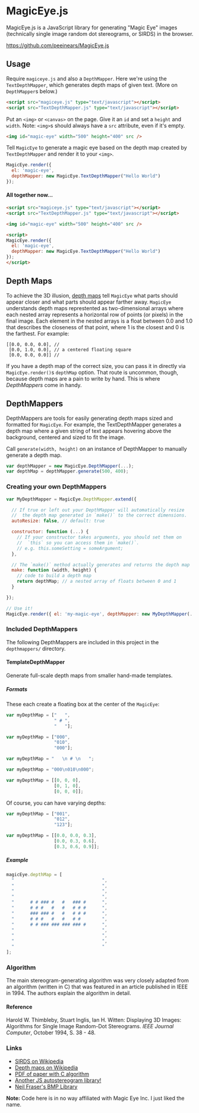 MagicEye.js
===========

MagicEye.js is a JavaScript library for generating "Magic Eye" images (technically single image random dot stereograms, or SIRDS) in the browser.

https://github.com/peeinears/MagicEye.js
  
## Usage

Require `magiceye.js` and also a `DepthMapper`. Here we're using the `TextDepthMapper`, which generates depth maps of given text. (More on `DepthMapper`s below.)

```html
<script src="magiceye.js" type="text/javascript"></script>
<script src="TextDepthMapper.js" type="text/javascript"></script>
```

Put an `<img>` or `<canvas>` on the page. Give it an `id` and set a `height` and `width`. Note: `<img>`s should always have a `src` attribute, even if it's empty.

```html
<img id="magic-eye" width="500" height="400" src />
```

Tell `MagicEye` to generate a magic eye based on the depth map created by `TextDepthMapper` and render it to your `<img>`.

```javascript
MagicEye.render({
  el: 'magic-eye',
  depthMapper: new MagicEye.TextDepthMapper("Hello World")
});
```

#### All together now...

```html
<script src="magiceye.js" type="text/javascript"></script>
<script src="TextDepthMapper.js" type="text/javascript"></script>

<img id="magic-eye" width="500" height="400" src />

<script>
MagicEye.render({
  el: 'magic-eye',
  depthMapper: new MagicEye.TextDepthMapper("Hello World")
});
</script>
```

## Depth Maps

To achieve the 3D illusion, [depth maps](http://en.wikipedia.org/wiki/Depth_map) tell `MagicEye` what parts should appear closer and what parts should appear farther away. `MagicEye` understands depth maps represtented as two-dimensional arrays where each nested array represents a horizontal row of points (or pixels) in the final image. Each element in the nested arrays is a float between 0.0 and 1.0 that describes the closeness of that point, where 1 is the closest and 0 is the farthest. For example:

    [[0.0, 0.0, 0.0], //
     [0.0, 1.0, 0.0], // a centered floating square
     [0.0, 0.0, 0.0]] //
     
If you have a depth map of the correct size, you can pass it in directly via `MagicEye.render()`s `depthMap` option. That route is uncommon, though, because depth maps are a pain to write by hand. This is where _DepthMappers_ come in handy.

## DepthMappers

DepthMappers are tools for easily generating depth maps sized and formatted for `MagicEye`. For example, the TextDepthMapper generates a depth map where a given string of text appears hovering above the background, centered and sized to fit the image.

Call `generate(width, height)` on an instance of DepthMapper to manually generate a depth map.

```javascript
var depthMapper = new MagicEye.DepthMapper(...);
var depthMap = depthMapper.generate(500, 400);
```

### Creating your own DepthMappers

```javascript
var MyDepthMapper = MagicEye.DepthMapper.extend({

  // If true or left out your DepthMapper will automatically resize
  //  the depth map generated in `make()` to the correct dimensions.
  autoResize: false, // default: true

  constructor: function (...) {
    // If your constructor takes arguments, you should set them on
    //  `this` so you can access them in `make()`.
    // e.g. this.someSetting = someArgument;
  },

  // The `make()` method actually generates and returns the depth map
  make: function (width, height) {
    // code to build a depth map
    return depthMap; // a nested array of floats between 0 and 1
  }

});

// Use it!
MagicEye.render({ el: 'my-magic-eye', depthMapper: new MyDepthMapper(...) });
```

### Included DepthMappers

The following DepthMappers are included in this project in the `depthmappers/` directory.

#### TemplateDepthMapper

Generate full-scale depth maps from smaller hand-made templates.

##### Formats

These each create a floating box at the center of the `MagicEye`:

```javascript
var myDepthMap = ["   ",
                  " # ",
                  "   "];

var myDepthMap = ["000",
                  "010",
                  "000"];

var myDepthMap = "   \n # \n   ";

var myDepthMap = "000\n010\n000";

var myDepthMap = [[0, 0, 0],
                  [0, 1, 0],
                  [0, 0, 0]];
```

Of course, you can have varying depths:

```javascript
var myDepthMap = ["001",
                  "012",
                  "123"];

var myDepthMap = [[0.0, 0.0, 0.3],
                  [0.0, 0.3, 0.6],
                  [0.3, 0.6, 0.9]];
```

##### Example

```javascript
magicEye.depthMap = [
  "                                 ",
  "                                 ",
  "                                 ",
  "                                 ",
  "      # # ### #   #   ### #      ",
  "      # # #   #   #   # # #      ",
  "      ### ### #   #   # # #      ",
  "      # # #   #   #   # #        ",
  "      # # ### ### ### ### #      ",
  "                                 ",
  "                                 ",
  "                                 ",
  "                                 "
];
```

### Algorithm

The main stereogram-generating algorithm was very closely adapted from
an algorithm (written in C) that was featured in an article published in
IEEE in 1994. The authors explain the algorithm in detail.

#### Reference

Harold W. Thimbleby, Stuart Inglis, Ian H. Witten: Displaying 3D Images:
Algorithms for Single Image Random-Dot Stereograms. *IEEE Journal
Computer*, October 1994, S. 38 - 48.

### Links

 * [SIRDS on Wikipedia](http://en.wikipedia.org/wiki/Autostereogram#Random-dot)
 * [Depth maps on Wikipedia](http://en.wikipedia.org/wiki/Depth_map)
 * [PDF of paper with C algorithm](http://www.cs.sfu.ca/CourseCentral/414/li/material/refs/SIRDS-Computer-94.pdf)
 * [Another JS autostereogram library!](https://github.com/dgtized/autostereogram/)
 * [Neil Fraser's BMP
   Library](http://neil.fraser.name/software/bmp_lib/)

__Note:__ Code here is in no way affiliated with Magic Eye Inc. I just
liked the name.

